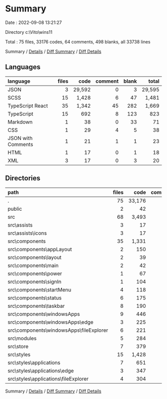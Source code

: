# Summary

Date : 2022-09-08 13:21:27

Directory c:\\Vito\\wins11

Total : 75 files,  33176 codes, 64 comments, 498 blanks, all 33738 lines

Summary / [Details](details.md) / [Diff Summary](diff.md) / [Diff Details](diff-details.md)

## Languages
| language | files | code | comment | blank | total |
| :--- | ---: | ---: | ---: | ---: | ---: |
| JSON | 3 | 29,592 | 0 | 3 | 29,595 |
| SCSS | 15 | 1,428 | 6 | 47 | 1,481 |
| TypeScript React | 35 | 1,342 | 45 | 282 | 1,669 |
| TypeScript | 15 | 692 | 8 | 123 | 823 |
| Markdown | 1 | 38 | 0 | 33 | 71 |
| CSS | 1 | 29 | 4 | 5 | 38 |
| JSON with Comments | 1 | 21 | 1 | 1 | 23 |
| HTML | 1 | 17 | 0 | 1 | 18 |
| XML | 3 | 17 | 0 | 3 | 20 |

## Directories
| path | files | code | comment | blank | total |
| :--- | ---: | ---: | ---: | ---: | ---: |
| . | 75 | 33,176 | 64 | 498 | 33,738 |
| public | 2 | 42 | 0 | 2 | 44 |
| src | 68 | 3,493 | 63 | 459 | 4,015 |
| src\\assists | 3 | 17 | 0 | 3 | 20 |
| src\\assists\\icons | 3 | 17 | 0 | 3 | 20 |
| src\\components | 35 | 1,331 | 43 | 280 | 1,654 |
| src\\components\\appLayout | 2 | 150 | 15 | 31 | 196 |
| src\\components\\layout | 2 | 39 | 0 | 13 | 52 |
| src\\components\\main | 2 | 42 | 0 | 13 | 55 |
| src\\components\\power | 1 | 67 | 8 | 13 | 88 |
| src\\components\\signIn | 1 | 104 | 1 | 19 | 124 |
| src\\components\\startMenu | 4 | 118 | 6 | 31 | 155 |
| src\\components\\status | 6 | 175 | 6 | 41 | 222 |
| src\\components\\taskbar | 8 | 190 | 1 | 46 | 237 |
| src\\components\\windowsApps | 9 | 446 | 6 | 73 | 525 |
| src\\components\\windowsApps\\edge | 3 | 225 | 4 | 46 | 275 |
| src\\components\\windowsApps\\fileExplorer | 6 | 221 | 2 | 27 | 250 |
| src\\modules | 5 | 284 | 8 | 35 | 327 |
| src\\store | 7 | 379 | 0 | 83 | 462 |
| src\\styles | 15 | 1,428 | 6 | 47 | 1,481 |
| src\\styles\\applications | 7 | 651 | 0 | 21 | 672 |
| src\\styles\\applications\\edge | 3 | 347 | 0 | 11 | 358 |
| src\\styles\\applications\\fileExplorer | 4 | 304 | 0 | 10 | 314 |

Summary / [Details](details.md) / [Diff Summary](diff.md) / [Diff Details](diff-details.md)